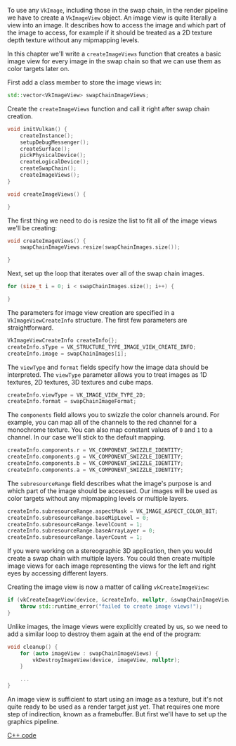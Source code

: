 To use any `VkImage`, including those in the swap chain, in the render pipeline
we have to create a `VkImageView` object. An image view is quite literally a
view into an image. It describes how to access the image and which part of the
image to access, for example if it should be treated as a 2D texture depth
texture without any mipmapping levels.

In this chapter we'll write a `createImageViews` function that creates a basic
image view for every image in the swap chain so that we can use them as color
targets later on.

First add a class member to store the image views in:

```c++
std::vector<VkImageView> swapChainImageViews;
```

Create the `createImageViews` function and call it right after swap chain
creation.

```c++
void initVulkan() {
    createInstance();
    setupDebugMessenger();
    createSurface();
    pickPhysicalDevice();
    createLogicalDevice();
    createSwapChain();
    createImageViews();
}

void createImageViews() {

}
```

The first thing we need to do is resize the list to fit all of the image views
we'll be creating:

```c++
void createImageViews() {
    swapChainImageViews.resize(swapChainImages.size());

}
```

Next, set up the loop that iterates over all of the swap chain images.

```c++
for (size_t i = 0; i < swapChainImages.size(); i++) {

}
```

The parameters for image view creation are specified in a
`VkImageViewCreateInfo` structure. The first few parameters are straightforward.

```c++
VkImageViewCreateInfo createInfo{};
createInfo.sType = VK_STRUCTURE_TYPE_IMAGE_VIEW_CREATE_INFO;
createInfo.image = swapChainImages[i];
```

The `viewType` and `format` fields specify how the image data should be
interpreted. The `viewType` parameter allows you to treat images as 1D textures,
2D textures, 3D textures and cube maps.

```c++
createInfo.viewType = VK_IMAGE_VIEW_TYPE_2D;
createInfo.format = swapChainImageFormat;
```

The `components` field allows you to swizzle the color channels around. For
example, you can map all of the channels to the red channel for a monochrome
texture. You can also map constant values of `0` and `1` to a channel. In our
case we'll stick to the default mapping.

```c++
createInfo.components.r = VK_COMPONENT_SWIZZLE_IDENTITY;
createInfo.components.g = VK_COMPONENT_SWIZZLE_IDENTITY;
createInfo.components.b = VK_COMPONENT_SWIZZLE_IDENTITY;
createInfo.components.a = VK_COMPONENT_SWIZZLE_IDENTITY;
```

The `subresourceRange` field describes what the image's purpose is and which
part of the image should be accessed. Our images will be used as color targets
without any mipmapping levels or multiple layers.

```c++
createInfo.subresourceRange.aspectMask = VK_IMAGE_ASPECT_COLOR_BIT;
createInfo.subresourceRange.baseMipLevel = 0;
createInfo.subresourceRange.levelCount = 1;
createInfo.subresourceRange.baseArrayLayer = 0;
createInfo.subresourceRange.layerCount = 1;
```

If you were working on a stereographic 3D application, then you would create a
swap chain with multiple layers. You could then create multiple image views for
each image representing the views for the left and right eyes by accessing
different layers.

Creating the image view is now a matter of calling `vkCreateImageView`:

```c++
if (vkCreateImageView(device, &createInfo, nullptr, &swapChainImageViews[i]) != VK_SUCCESS) {
    throw std::runtime_error("failed to create image views!");
}
```

Unlike images, the image views were explicitly created by us, so we need to add
a similar loop to destroy them again at the end of the program:

```c++
void cleanup() {
    for (auto imageView : swapChainImageViews) {
        vkDestroyImageView(device, imageView, nullptr);
    }

    ...
}
```

An image view is sufficient to start using an image as a texture, but it's not
quite ready to be used as a render target just yet. That requires one more step
of indirection, known as a framebuffer. But first we'll have to set up the
graphics pipeline.

[C++ code](/code/07_image_views.cpp)
